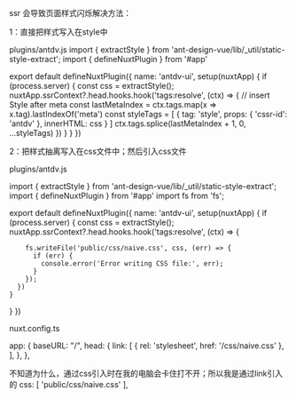 ssr 会导致页面样式闪烁解决方法：

1：直接把样式写入在style中

plugins/antdv.js
import { extractStyle } from 'ant-design-vue/lib/_util/static-style-extract';
import { defineNuxtPlugin } from '#app'


export default defineNuxtPlugin({
  name: 'antdv-ui',
  setup(nuxtApp) {
    if (process.server) {
      const css = extractStyle();
      nuxtApp.ssrContext?.head.hooks.hook('tags:resolve', (ctx) => {
        //  insert Style after meta
        const lastMetaIndex = ctx.tags.map(x => x.tag).lastIndexOf('meta')
        const styleTags = [
          {
            tag: 'style',
            props: { 'cssr-id': 'antdv' },
            innerHTML: css
          }
        ]
        ctx.tags.splice(lastMetaIndex + 1, 0, ...styleTags)
      })
    }
  }
})


2：把样式抽离写入在css文件中；然后引入css文件

plugins/antdv.js

import { extractStyle } from 'ant-design-vue/lib/_util/static-style-extract';
import { defineNuxtPlugin } from '#app'
import fs from 'fs';

export default defineNuxtPlugin({
  name: 'antdv-ui',
  setup(nuxtApp) {
    if (process.server) {
      const css = extractStyle();
      nuxtApp.ssrContext?.head.hooks.hook('tags:resolve', (ctx) => {

        fs.writeFile('public/css/naive.css', css, (err) => {
          if (err) {
            console.error('Error writing CSS file:', err);
          }
        });
      })
    }
  }
})

nuxt.config.ts

app: {
  baseURL: "/",
  head: {
    link: [
      { rel: 'stylesheet', href: '/css/naive.css' },
    ],
  },
},

不知道为什么，通过css引入时在我的电脑会卡住打不开；所以我是通过link引入的
css: [
  'public/css/naive.css'
],
